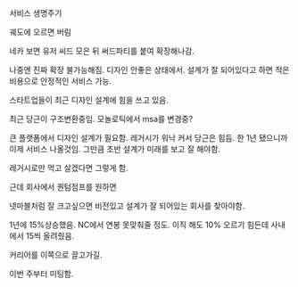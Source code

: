 서비스 생명주기

궤도에 오르면 버림

네카 보면 유저 씨드 모은 뒤 써드파티를 붙여 확장해나감.

나중엔 진짜 확장 불가능해짐. 디자인 안좋은 상태에서. 설계가 잘 되어있다고 하면 적은 비용으로 안정적인 서비스 가능.

스타트업들이 최근 디자인 설계에 힘을 쓰고 있음. 

최근 당근이 구조변환중임. 모놀로틱에서 msa를 변경중?

큰 플랫폼에서 디자인 설계가 필요함. 레거시가 워낙 커서 당근은 힘듬. 한 1년 됐으니까 이제 서비스 나올것임. 그만큼 초반 설계가 미래를 보고 잘 해야함.

레거시로만 먹고 살겠다면 그렇게 함.

근데 회사에서 퀀텀점프를 원하면 

넷마블처럼 잘 크고싶으면 비전있고 설계가 잘 되어있는 회사를 찾아야함.

1년에 15%상승했음. NC에서 연봉 못맞춰줄 정도. 이직 해도 10% 오르기 힘든데 사내에서 15씩 올려줬음.

커리어를 이쪽으로 끌고가길.



이번 주부터 미팅함. 
